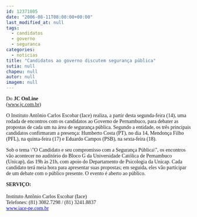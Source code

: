 ```yaml
---
id: 12371805
date: "2006-08-11T08:00:00+00:00"
last_modified_at: null
tags:
  - candidatos
  - governo
  - seguranca
categories:
  - noticias
title: "Candidatos ao governo discutem segurança pública"
sutia: null
chapeu: null
autor: null
imagem: null
---
```

<p><P><FONT face=Verdana>Do<STRONG> JC OnLine<BR></STRONG>(<A href=\"https://www.jc.com.br\">www.jc.com.br</A>)</FONT></P></p>
<p><P><FONT face=Verdana>O Instituto Antônio Carlos Escobar (Iace) realiza, a partir desta segunda-feira (14), uma rodada de encontros com os candidatos ao Governo de Pernambuco, para debater as propostas de cada um na área de segurança pública. Segundo a entidade, os três principais candidatos confirmaram a presença: Humberto Costa (PT), no dia 14, Mendonça Filho (PFL), na quinta-feira (17) e Eduardo Campos (PSB), na sexta-feira (18).</FONT></P></p>
<p><P><FONT face=Verdana></FONT></P></p>
<p><P><FONT face=Verdana>Sob o tema \"O Candidato e seu compromisso com a Segurança Pública\", os encontros vão acontecer no auditório do Bloco G da Universidade Católica de Pernambuco (Unicap), das 19h às 21h, com apoio do Departamento de Psicologia da Unicap. Cada candidato terá meia hora para apresentar suas propostas; em seguida, eles vão participar de um debate com o público presente. O evento é aberto ao público.</FONT></P><B></p>
<p><P><FONT face=Verdana>SERVIÇO:<BR></FONT></B><BR><FONT face=Verdana>Instituto Antônio Carlos Escobar (Iace)<BR>Telefones: (81) 3082.7298 / (81) 3241.8837 <BR></FONT><A href=\"https://www.iace-pe.com.br/\"><U><FONT color=#0000ff><FONT face=Verdana>www.iace-pe.com.br</FONT></U></FONT></A></P> </p>
